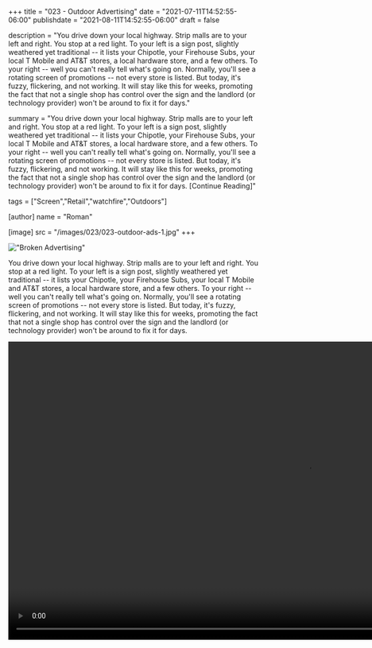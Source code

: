 +++
title = "023 - Outdoor Advertising"
date = "2021-07-11T14:52:55-06:00"
publishdate = "2021-08-11T14:52:55-06:00"
draft = false

description = "You drive down your local highway. Strip malls are to your left and right. You stop at a red light. To your left is a sign post, slightly weathered yet traditional -- it lists your Chipotle, your Firehouse Subs, your local T Mobile and AT&T stores, a local hardware store, and a few others. To your right -- well you can't really tell what's going on. Normally, you'll see a rotating screen of promotions -- not every store is listed. But today, it's fuzzy, flickering, and not working. It will stay like this for weeks, promoting the fact that not a single shop has control over the sign and the landlord (or technology provider) won't be around to fix it for days."

summary = "You drive down your local highway. Strip malls are to your left and right. You stop at a red light. To your left is a sign post, slightly weathered yet traditional -- it lists your Chipotle, your Firehouse Subs, your local T Mobile and AT&T stores, a local hardware store, and a few others. To your right -- well you can't really tell what's going on. Normally, you'll see a rotating screen of promotions -- not every store is listed. But today, it's fuzzy, flickering, and not working. It will stay like this for weeks, promoting the fact that not a single shop has control over the sign and the landlord (or technology provider) won't be around to fix it for days. [Continue Reading]"

tags = ["Screen","Retail","watchfire","Outdoors"]

[author]
    name = "Roman"

[image]
    src = "/images/023/023-outdoor-ads-1.jpg"
+++

!["Broken Advertising"](/images/023/023-outdoor-ads-2.jpg)

You drive down your local highway. Strip malls are to your left and right. You stop at a red light. To your left is a sign post, slightly weathered yet traditional -- it lists your Chipotle, your Firehouse Subs, your local T Mobile and AT&T stores, a local hardware store, and a few others. To your right -- well you can't really tell what's going on. Normally, you'll see a rotating screen of promotions -- not every store is listed. But today, it's fuzzy, flickering, and not working. It will stay like this for weeks, promoting the fact that not a single shop has control over the sign and the landlord (or technology provider) won't be around to fix it for days.

<p style="text-align:center;"><video controls="controls" height="600" name="Broken Advertising" src="/images/023/023-mov.mp4"></video></p>